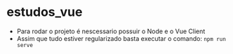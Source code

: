 # estudos_vue

- Para rodar o projeto é nescessario possuir o Node e o Vue Client
- Assim que tudo estiver regularizado basta executar o comando: `npm run serve`
